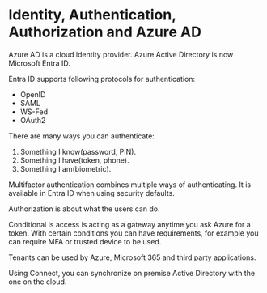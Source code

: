 # Identity, Authentication, Authorization and Azure AD

Azure AD is a cloud identity provider. Azure Active Directory is now Microsoft Entra ID.

Entra ID supports following protocols for authentication:
- OpenID
- SAML
- WS-Fed
- OAuth2

There are many ways you can authenticate:
1. Something I know(password, PIN).
2. Something I have(token, phone).
3. Something I am(biometric).

Multifactor authentication combines multiple ways of authenticating. It is available
in Entra ID when using security defaults.

Authorization is about what the users can do.

Conditional is access is acting as a gateway anytime you ask Azure for a token. 
With certain conditions you can have requirements, for example you can require MFA or trusted device to be used.

Tenants can be used by Azure, Microsoft 365 and third party applications.

Using Connect, you can synchronize on premise Active Directory with the one on the cloud.